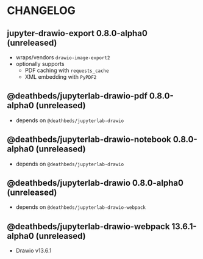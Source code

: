 # CHANGELOG

## jupyter-drawio-export 0.8.0-alpha0 (unreleased)

- wraps/vendors `drawio-image-export2`
- optionally supports
  - PDF caching with `requests_cache`
  - XML embedding with `PyPDF2`

## @deathbeds/jupyterlab-drawio-pdf 0.8.0-alpha0 (unreleased)

- depends on `@deathbeds/jupyterlab-drawio`

## @deathbeds/jupyterlab-drawio-notebook 0.8.0-alpha0 (unreleased)

- depends on `@deathbeds/jupyterlab-drawio`

## @deathbeds/jupyterlab-drawio 0.8.0-alpha0 (unreleased)

- depends on `@deathbeds/jupyterlab-drawio-webpack`

## @deathbeds/jupyterlab-drawio-webpack 13.6.1-alpha0 (unreleased)

- Drawio v13.6.1
